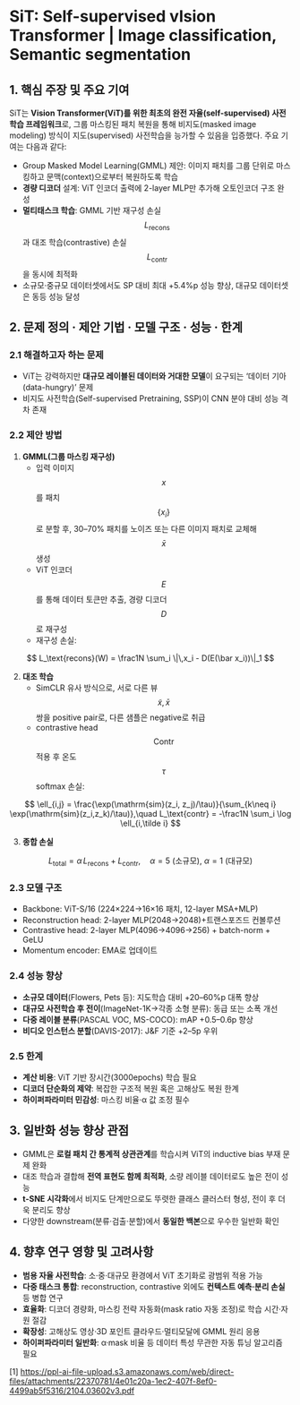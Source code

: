 # SiT: Self-supervised vIsion Transformer | Image classification, Semantic segmentation

## 1. 핵심 주장 및 주요 기여  
SiT는 **Vision Transformer(ViT)를 위한 최초의 완전 자율(self-supervised) 사전학습 프레임워크**로, 그룹 마스킹된 패치 복원을 통해 비지도(masked image modeling) 방식이 지도(supervised) 사전학습을 능가할 수 있음을 입증했다. 주요 기여는 다음과 같다:  
- Group Masked Model Learning(GMML) 제안: 이미지 패치를 그룹 단위로 마스킹하고 문맥(context)으로부터 복원하도록 학습  
- **경량 디코더** 설계: ViT 인코더 출력에 2-layer MLP만 추가해 오토인코더 구조 완성  
- **멀티태스크 학습**: GMML 기반 재구성 손실 $$L_\text{recons}$$과 대조 학습(contrastive) 손실 $$L_\text{contr}$$을 동시에 최적화  
- 소규모·중규모 데이터셋에서도 SP 대비 최대 +5.4%p 성능 향상, 대규모 데이터셋은 동등 성능 달성  

## 2. 문제 정의 · 제안 기법 · 모델 구조 · 성능 · 한계  

### 2.1 해결하고자 하는 문제  
- ViT는 강력하지만 **대규모 레이블된 데이터와 거대한 모델**이 요구되는 ‘데이터 기아(data-hungry)’ 문제  
- 비지도 사전학습(Self-supervised Pretraining, SSP)이 CNN 분야 대비 성능 격차 존재  

### 2.2 제안 방법  
1. **GMML(그룹 마스킹 재구성)**  
   - 입력 이미지 $$x$$를 패치 $$\{x_i\}$$로 분할 후, 30–70% 패치를 노이즈 또는 다른 이미지 패치로 교체해 $$\bar x$$ 생성  
   - ViT 인코더 $$E$$를 통해 데이터 토큰만 추출, 경량 디코더 $$D$$로 재구성  
   - 재구성 손실:  

$$
       L_\text{recons}(W) = \frac1N \sum_i \|\,x_i - D(E(\bar x_i))\|_1
     $$  

2. **대조 학습**  
   - SimCLR 유사 방식으로, 서로 다른 뷰 $$\tilde x, \bar x$$쌍을 positive pair로, 다른 샘플은 negative로 취급  
   - contrastive head $$\mathrm{Contr}$$ 적용 후 온도 $$\tau$$ softmax 손실:  

$$
       \ell_{i,j} = \frac{\exp(\mathrm{sim}(z_i, z_j)/\tau)}{\sum_{k\neq i} \exp(\mathrm{sim}(z_i,z_k)/\tau)},\quad
       L_\text{contr} = -\frac1N \sum_i \log \ell_{i,\tilde i}
     $$  

3. **종합 손실**  

$$
     L_\text{total} = \alpha\,L_\text{recons} + L_\text{contr},\quad
     \alpha=5\ (\text{소규모}),\ \alpha=1\ (\text{대규모})
   $$  

### 2.3 모델 구조  
- Backbone: ViT-S/16 (224×224→16×16 패치, 12-layer MSA+MLP)  
- Reconstruction head: 2-layer MLP(2048→2048)+트랜스포즈드 컨볼루션  
- Contrastive head: 2-layer MLP(4096→4096→256) + batch-norm + GeLU  
- Momentum encoder: EMA로 업데이트  

### 2.4 성능 향상  
- **소규모 데이터**(Flowers, Pets 등): 지도학습 대비 +20–60%p 대폭 향상  
- **대규모 사전학습 후 전이**(ImageNet-1K→각종 소형 분류): 동급 또는 소폭 개선  
- **다중 레이블 분류**(PASCAL VOC, MS-COCO): mAP +0.5–0.6p 향상  
- **비디오 인스턴스 분할**(DAVIS-2017): J&amp;F 기준 +2–5p 우위  

### 2.5 한계  
- **계산 비용**: ViT 기반 장시간(3000epochs) 학습 필요  
- **디코더 단순화의 제약**: 복잡한 구조적 복원 혹은 고해상도 복원 한계  
- **하이퍼파라미터 민감성**: 마스킹 비율·α 값 조정 필수  

## 3. 일반화 성능 향상 관점  
- GMML은 **로컬 패치 간 통계적 상관관계**를 학습시켜 ViT의 inductive bias 부재 문제 완화  
- 대조 학습과 결합해 **전역 표현도 함께 최적화**, 소량 레이블 데이터로도 높은 전이 성능  
- **t-SNE 시각화**에서 비지도 단계만으로도 뚜렷한 클래스 클러스터 형성, 전이 후 더욱 분리도 향상  
- 다양한 downstream(분류·검출·분할)에서 **동일한 백본**으로 우수한 일반화 확인  

## 4. 향후 연구 영향 및 고려사항  
- **범용 자율 사전학습**: 소·중·대규모 환경에서 ViT 초기화로 광범위 적용 가능  
- **다중 태스크 통합**: reconstruction, contrastive 외에도 **컨텍스트 예측·분리 손실** 등 병합 연구  
- **효율화**: 디코더 경량화, 마스킹 전략 자동화(mask ratio 자동 조정)로 학습 시간·자원 절감  
- **확장성**: 고해상도 영상·3D 포인트 클라우드·멀티모달에 GMML 원리 응용  
- **하이퍼파라미터 일반화**: α·mask 비율 등 데이터 특성 무관한 자동 튜닝 알고리즘 필요

[1] https://ppl-ai-file-upload.s3.amazonaws.com/web/direct-files/attachments/22370781/4e01c20a-1ec2-407f-8ef0-4499ab5f5316/2104.03602v3.pdf

